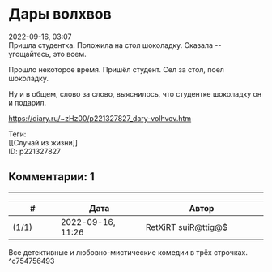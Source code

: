 Дары волхвов
============

  
2022-09-16, 03:07  
 Пришла студентка. Положила на стол шоколадку. Сказала -- угощайтесь, это всем.   
   
 Прошло некоторое время. Пришёл студент. Сел за стол, поел шоколадку.   
   
 Ну и в общем, слово за слово, выяснилось, что студентке шоколадку он и подарил.   
  
<https://diary.ru/~zHz00/p221327827_dary-volhvov.htm>  
  
Теги:  
[[Случай из жизни]]  
ID: p221327827  


Комментарии: 1
--------------

  


---



|         #         |              Дата              |                     Автор                     |           ID           |
| --- | --- | --- | --- |
| (1/1) | 2022-09-16, 11:26 | RetXiRT suiR@ttig@$ | c754756493 |

  
 Все детективные и любовно-мистические комедии в трёх строчках.   
 ^c754756493